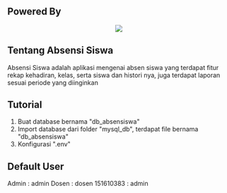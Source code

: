## Powered By
<p align="center"><img src="https://laravel.com/assets/img/components/logo-laravel.svg"></p>

## Tentang Absensi Siswa
Absensi Siswa adalah aplikasi mengenai absen siswa yang terdapat fitur rekap kehadiran, kelas, serta siswa dan histori nya, juga terdapat laporan sesuai periode yang diinginkan

## Tutorial
<ol>
    <li>Buat database bernama "db_absensiswa"</li>
    <li>Import database dari folder "mysql_db", terdapat file bernama "db_absensiswa"</li>
    <li>Konfigurasi ".env"</li>
</ol>

## Default User
<blockquoute>Admin : admin</blockquoute>
<blockquoute>Dosen : dosen</blockquoute>
<blockquoute>151610383 : admin</blockquoute>

